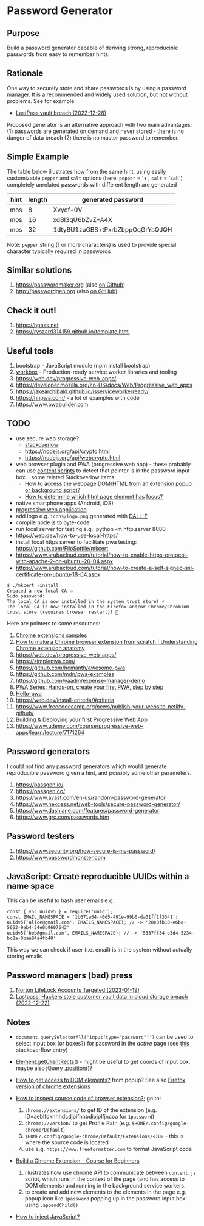 # Password Generator

## Purpose

Build a password generator capable of deriving strong, reproducible passwords from easy to remember hints.

## Rationale

One way to securely store and share passwords is by using a password manager. It is a recommended and widely used solution, but not without problems.
See for example:

- [LastPass vault breach (2022-12-28)](https://www.theverge.com/2022/12/28/23529547/lastpass-vault-breach-disclosure-encryption-cybersecurity-rebuttal)

Proposed generator is an alternative approach with two main advantages:
(1) passwords are generated on demand and never stored -
there is no danger of data breach
(2) there is no master password to remember.

## Simple Example

The table below illustrates how from the same hint,
using easily customizable `pepper` and `salt` options
(here: `pepper` = '+', `salt` = 'salt')
completely unrelated passwords with different length are generated

| hint | length | generated password               |
| ---- | ------ | -------------------------------- |
| mos  | 8      | Xvyqf+0V                         |
| mos  | 16     | xdBl3qU6bZvZ+A4X                 |
| mos  | 32     | 1dtyBU1zuGBS+tPxrbZbppOqGrYaQJQH |

Note: `pepper` string (1 or more characters) is used to provide special
character typically required in passwords

## Similar solutions

1. https://passwordmaker.org (also [on Github](https://github.com/passwordmaker))
1. http://passwordgen.org (also [on GitHub](https://github.com/eterevsky/passwordgen))

## Check it out!

1. https://hpass.net
1. https://ryszard314159.github.io/template.html

## Useful tools

1. bootstrap - JavaScript module (npm install bootstrap)
1. [workbox](https://developer.chrome.com/docs/workbox/) - Production-ready service worker libraries and tooling
1. https://web.dev/progressive-web-apps/ -
1. https://developer.mozilla.org/en-US/docs/Web/Progressive_web_apps
1. https://jakearchibald.github.io/isserviceworkerready/
1. https://hnpwa.com/ - a lot of examples with code
1. https://www.pwabuilder.com

## TODO

- use secure web storage?
  - [stackoverlow](https://stackoverflow.com/questions/54039031/encrypting-and-decryption-local-storage-values)
  - https://nodejs.org/api/crypto.html
  - https://nodejs.org/api/webcrypto.html
- web browser plugin and PWA (progressive web app) -
  these probably can use [content scripts](https://developer.chrome.com/docs/extensions/mv3/content_scripts/)
  to detect that pointer is in the password input box... some related Stackoverlow items:
  - [How to access the webpage DOM/HTML from an extension popup or background script?](https://stackoverflow.com/questions/4532236/how-to-access-the-webpage-dom-html-from-an-extension-popup-or-background-script)
  - [How to determine which html page element has focus?](https://stackoverflow.com/questions/483741/how-to-determine-which-html-page-element-has-focus)
- native smartphone apps (Android, iOS)
- [progressive web application](https://en.wikipedia.org/wiki/Progressive_web_app)
- add logo e.g. `icons/logo.png` generated with [DALL-E](https://openai.com/dall-e-2/)
- compile node js to byte-code
- run local server for testing e.g.: python -m http.server 8080
- https://web.dev/how-to-use-local-https/
- install local https server to facilitate pwa testing: https://github.com/FiloSottile/mkcert
- https://www.arubacloud.com/tutorial/how-to-enable-https-protocol-with-apache-2-on-ubuntu-20-04.aspx
- https://www.arubacloud.com/tutorial/how-to-create-a-self-signed-ssl-certificate-on-ubuntu-18-04.aspx

```
$ ./mkcert -install
Created a new local CA 💥
Sudo password:
The local CA is now installed in the system trust store! ⚡️
The local CA is now installed in the Firefox and/or Chrome/Chromium trust store (requires browser restart)! 🦊
```

Here are pointers to some resources:

1. [Chrome extensions samples](https://github.com/GoogleChrome/chrome-extensions-samples)
1. [How to make a Chrome browser extension from scratch | Understanding Chrome extension anatomy](https://medium.com/front-end-weekly/how-to-make-a-chrome-browser-extension-from-scratch-chrome-extension-development-basics-basic-ba1daee11123)
1. https://web.dev/progressive-web-apps/
1. https://simplepwa.com/
1. https://github.com/hemanth/awesome-pwa
1. https://github.com/mdn/pwa-examples
1. https://github.com/vaadin/expense-manager-demo
1. [PWA Series: Hands-on, create your first PWA, step by step
   ](https://medium.com/samsung-internet-dev/pwa-series-hands-on-create-your-first-pwa-step-by-step-5bb7a6605349)
1. [Hello-pwa](https://github.com/jamesjohnson280/hello-pwa)
1. https://web.dev/install-criteria/#criteria
1. https://www.freecodecamp.org/news/publish-your-website-netlify-github/
1. [Building & Deploying your first Progressive Web App](https://link.medium.com/eUnGrg6nCvb)
1. https://www.udemy.com/course/progressive-web-apps/learn/lecture/7171264

## Password generators

I could not find any password generators which would generate reproducible password given
a hint, and possibly some other parameters.

1. https://passgen.io/
1. https://passgen.co/
1. https://www.avast.com/en-us/random-password-generator
1. https://www.nexcess.net/web-tools/secure-password-generator/
1. https://www.dashlane.com/features/password-generator
1. https://www.grc.com/passwords.htm

## Password testers

1. https://www.security.org/how-secure-is-my-password/
1. https://www.passwordmonster.com

## JavaScript: Create reproducible UUIDs within a name space

This can be useful to hash user emails e.g.

```
const { v5: uuidv5 } = require('uuid');
const EMAIL_NAMESPACE = '1b671a64-40d5-491e-99b0-da01ff1f3341';
uuidv5('alice@gmail.com', EMAILS_NAMESPACE); // -> '28e0fb10-e6ba-5663-9eb4-54e0b9607643'
uuidv5('bob@gmail.com', EMAILS_NAMESPACE); // -> '5337ff34-e3d4-5234-bc8a-0baa84a4fb48'
```

This way we can check if user (i.e. email) is in the system without actually storing emails

## Password managers (bad) press

1. [Norton LifeLock Accounts Targeted (2023-01-19)](https://www.cnet.com/tech/services-and-software/norton-lifelock-accounts-targeted-what-to-know-and-how-to-protect-your-passwords/)
1. [Lastpass: Hackers stole customer vault data in cloud storage breach (2022-12-22)](https://www.bleepingcomputer.com/news/security/lastpass-hackers-stole-customer-vault-data-in-cloud-storage-breach/)

## Notes

- `document.querySelectorAll('input[type="password"]')` can be used to select input box (or boxes?) for password in the _active_ page (see [this](https://stackoverflow.com/questions/75238386/is-there-a-way-to-find-html-element-by-type/75238590#75238590) stackoverflow entry)
- [Element.getClientRects()](https://developer.mozilla.org/en-US/docs/Web/API/Element/getClientRects) - might be useful to get coords of input box,
  maybe also jQuery [.position()](https://api.jquery.com/position/)?
- [How to get access to DOM elements?](https://stackoverflow.com/questions/19758028/chrome-extension-get-dom-content) from popup? See also [Firefox version of chrome extensions](https://developer.mozilla.org/en-US/docs/Mozilla/Add-ons/WebExtensions/Chrome_incompatibilities)
- [How to inspect source code of browser extension?](https://www.maketecheasier.com/view-source-code-chrome-extension/); go to:

  1. `chrome://extensions/` to get ID of the extension
     (e.g. ID=aeblfdkhhhdcdjpifhhbdiojplfjncoa for `1password`)
  1. `chrome://version/` to get Profile Path (e.g. `$HOME/.config/google-chrome/Default`)
  1. `$HOME/.config/google-chrome/Default/Extensions/<ID>` -
     this is where the source code is located
  1. use e.g. `https://www.freeformatter.com` to format JavaScript code

- [Build a Chrome Extension – Course for Beginners](https://www.youtube.com/watch?v=0n809nd4Zu4)
  1. illustrates how use chrome API to communicate between `content.js` script, which runs in the context of the page (and has access to DOM elements) and running in the background service workers.
  1. to create and add new elements to the elements in
     the page e.g. popup icon like `1password` popping up
     in the password input box! using `.appendChild()`
- [How to inject JavaScript?](https://www.freecodecamp.org/news/how-to-inject-javascript-code-to-manipulate-websites-automatically/)
